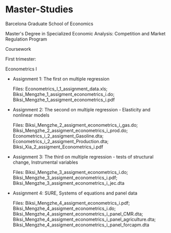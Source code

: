 # Master-Studies

Barcelona Graduate School of Economics

Master's Degree in Specialized Economic Analysis: Competition and Market Regulation Program

Coursework

First trimester:

Econometrics I

- Assignment 1: The first on multiple regression
  
  Files: Econometrics_I_1_assignment_data.xls; Biksi_Mengzhe_1_assigment_econometrics_i.do; Biksi_Mengzhe_1_assigment_econometrics_i.pdf

- Assignment 2: The second on multiple regression - Elasticity and nonlinear models

  Files: Biksi_Mengzhe_2_assigment_econometrics_i_gas.do; Biksi_Mengzhe_2_assigment_econometrics_i_prod.do; Econometrics_i_2_assigment_Gasoline.dta; Econometrics_i_2_assigment_Production.dta; Biksi_Xia_2_assigment_Econometrics_i.pdf

- Assignment 3: The third on multiple regression - tests of structural change, Instrumental variables

  Files: Biksi_Mengzhe_3_assigment_econometrics_i.do; Biksi_Mengzhe_3_assigment_econometrics_i.pdf; Biksi_Mengzhe_3_assigment_econometrics_i_jec.dta

- Assignment 4: SURE, Systems of equations and panel data

  Files: Biksi_Mengzhe_4_assigment_econometrics_i.pdf; Biksi_Mengzhe_4_assigment_econometrics_i.do; Biksi_Mengzhe_4_assigment_econometrics_i_panel_CMR.dta; Biksi_Mengzhe_4_assigment_econometrics_i_panel_agriculture.dta; Biksi_Mengzhe_4_assigment_econometrics_i_panel_forcapm.dta

